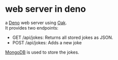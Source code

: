 # web server in deno
a [Deno](https://deno.com/) web server using [Oak](https://oakserver.org/).  
It provides two endpoints:

- GET /api/jokes: Returns all stored jokes as JSON.
- POST /api/jokes: Adds a new joke

[MongoDB](https://www.mongodb.com/) is used to store the jokes.

